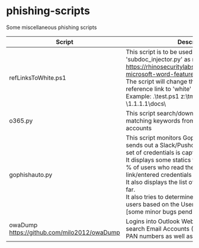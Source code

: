 # phishing-scripts
Some miscellaneous phishing scripts

| Script | Description |
| --- | --- |
| refLinksToWhite.ps1 | This script is to be used with 'subdoc_injector.py' as mentioned in https://rhinosecuritylabs.com/research/abusing-microsoft-word-features-phishing-subdoc/. The script will change the color of Subdoc reference link to 'white' and saves it<br>Example: .\test.ps1 z:\tmp\test.docx \\1.1.1.1\docs\ |
| o365.py | This script search/download emails/attachments matching keywords from Office365 email accounts|  
| gophishauto.py | This script monitors Gophish campaigns and sends out a Slack/Pushover notification when a set of credentials is captured.<br>It displays some statics from the campaign (e.g % of users who read the email/clicked the link/entered credentials as well as who they are).<br> It also displays the list of credentials captured so far.<br>It also tries to determine the OS used by the users based on the User Agent information [some minor bugs pending to be fixed]|
| owaDump<br>https://github.com/milo2012/owaDump | Logins into Outlook Web Access servers and search Email Accounts (OWA) for Passwords, PAN numbers as well as other Keywords|
  

  

